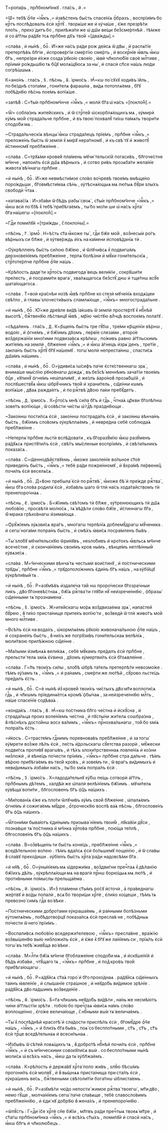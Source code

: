Т=ропа́рь , прпⷣбномч҃нкꙋ . гла́съ , и҃ .=

=Ѡ҆= тебѣ̀ ѻ҆́ч҃е =і҆мⷬ҇къ ,= и҆звѣ́стенъ бы́сть спасе́нїѧ ѻ҆́бразъ , воспрїи́мъ бо крⷭ҇тъ послѣ́довалъ є҆сѝ хрⷭ҇тꙋ̀ . творѧ́ше же и҆ ᲂу҆ча́ше , є҆́же презрѣ́ти пло́ть , прехо́ дитъ бо , прилѣжа́ти же ѡ҆ дш҃и ве́щи без̾сме́ртнѣй . тѣ́мже и҆ со а҆́гг҃лы ра́дꙋе тсѧ прпⷣбне дх҃ъ тво́й =[два́жды].=

=сла́ва , и҆ ны́нѣ , боⷢ҇ . И҆́=же на́съ ра́ди рож де́исѧ ѿ дв҃ы , и҆ распѧ́тїе претерпѣ́въ бл҃гі́и , и҆спрове́ргїи сме́ртїю сме́рть , и҆ воскрⷭ҇нїе ꙗ҆́вль ꙗ҆́кѡ бг҃ъ , непре́зри и҆́хже созда̀ рꙋко́ю свое́ю , ꙗ҆вѝ чл҃колю́бїе своѐ млⷭ҇тиве , прїимѝ ро́ждьшꙋю тѧ бцⷣꙋ молѧ́щꙋюсѧ за ны̀ , и҆ спасѝ сп҃се на́шъ лю́ди согрѣ́шшыѧ .

К=ано́нъ . гла́съ , ѕ҃ . пѣ́снь , а҃ . і҆рмо́съ . Ꙗ҆́=кѡ по́ сꙋхꙋ ходи́въ і҆и҃ль , по бе́зднѣ стопа́ми , гони́телѧ фараѡ́на , ви́дѧ потоплѧ́ема , бг҃ꙋ побѣ́днꙋю пѣ́снь пое́мъ вопїѧ́ше .

=запѣ́в̾ : С=т҃ы́и прпⷣбномч҃нче =і҆мⷬ҇къ ,= молѝ бг҃а ѡ҆ на́съ =[покло́н̾].=

=Ѿ= собла́знъ жите́йскихъ , и҆ ѿ стрⷭ҇те́й ѡ҆скорблѧ́ющихъ мѧ , ᲂу҆мирѝ ᲂу҆́мъ мо́й страда́льче прпⷣбне , и҆ въ твою̀ похвалꙋ̀ ти́хѡ па́мѧть твори́ти сподо́би мѧ .

~Страда́льческїѧ вѣнцы̀ ꙗ҆́кѡ страда́лецъ прїе́мъ , прпⷣбне =і҆мⷬ҇къ ,= преложе́нъ бы́сть ѿ землѝ к̾ ми́рꙋ нера́тномꙋ , и҆ къ свѣ́ тꙋ и҆ животꙋ̀ и҆́стинномꙋ пребл҃же́нне .

=сла́ва . С=трꙋѧ́ми крове́й пла́мень мꙋчи́ тельскїй погаси́въ , бл҃гоче́стне мч҃нче , напои́лъ є҆сѝ дш҃ѧ вѣ́рныхъ , и҆ сотво ри́въ прозѧба́ти жела́нїе живота̀ вѣ́чнагѡ прпⷣбне .

=и҆ ны́нѣ , боⷢ҇ . И҆́=же невмѣсти́мое сло́во во́чревѣ твое́мъ вмѣще́но поро́ждьши , бг҃овмѣсти́маѧ сѣ́нь , ᲂу҆тѣснѧ́ющыѧ мѧ лю́тыѧ бꙋ́ри ѕлы́хъ свободѝ чⷭ҇таѧ .

=катава́сїѧ : И҆=зба́ви ѿ бѣ́дъ рабы̀ своѧ̀ , ст҃ы́и прпⷣбномч҃нче =і҆мⷬ҇къ ,= ꙗ҆́кѡ всѝ по́ бз҃ѣ к̾ тебѣ̀ прибѣга́емъ , ты́ бо мо́ли ши ѡ҆ на́съ хрⷭ҇та̀ бг҃а на́шегѡ =[покло́н̾].=

~Гдⷭ҇и поми́лꙋй =[три́жды , с̾ покло́ны].=

=пѣ́снь , г҃ . і҆рмоⷭ҇ . Н=ѣ́сть ст҃а ꙗ҆́коже ты̀ , гдⷭ҇и бж҃е мо́й , воз̾несы́и ро́гъ вѣ́рныхъ си бл҃же , и҆ ᲂу҆тве́рждь и҆́хъ на ка́мени и҆сповѣ́данїѧ тѝ .

~Оу҆крѣпле́нъ бы́сть си́лою бж҃їею , и҆ ѿлꙋчи́всѧ к̾ подвигѡ́мъ дерзнове́нїемъ пребл҃же́нне , терпѧ̀ болѣ́зни и҆ мꙋ́ки гони́тельскїѧ , стрⷭ҇тоте́рпче прпⷣбне ѻ҆́ч҃е на́шъ .

~Крѣ́пость даде́ ти хрⷭ҇то́съ подвигода́ вецъ вели́кїи , сокрꙋши́ти пре́лесть , и҆ посрами́ти врага̀ , хва́лѧщагосѧ без̾стꙋ́ днѡ и҆ тще́тнѡ всꙋ́е шата́ющагосѧ .

=сла́ва . Т=воѝ кра́снѣи но́зѣ ꙗ҆́вѣ прпⷣбне ко стезѝ мꙋче́нїѧ входѧ́щеи свѣ́тло , и҆ главы̀ ѕлочести́выхъ сламлѧ́юще , =і҆мⷬ҇къ= многострада́льне .

=и҆ ны́нѣ , боⷢ҇ . Ю҆́=же дре́вле ви́дѣ і҆а́кѡвъ ѿ землѝ просте́ртꙋ к̾ нбⷭ҇нѣй высотѣ̀ , бжⷭ҇твенꙋю лѣ́ствицꙋ ꙗ҆́вѣ , мр҃і́ю чи́стꙋю влⷣчцѣ воспое́мъ пола́тꙋ .

=сѣда́ленъ . гла́съ , д҃ . К=р҃ще́нъ бы́сть тре гꙋ́бѡ , тре́ми кр҃ще́нїи вѣ́рнѡ , водо́ю , и҆ ѻ҆гне́мъ , и҆ бж҃їимъ дх҃омъ , пе́рвїе слеза́ми , второ́е воз̾держа́нїи мно́гими подвиза́всѧ крѣ́пкѡ , по́живъ равно а҆́гг҃льскимъ житїе́мъ на землѝ , бл҃же́нне =і҆мⷬ҇къ ,= и҆ ꙗ҆́кѡ а҆́гнецъ и҆зрѧ́ денъ , тре́тїе , закла́нъ бы́сть хрⷭ҇тꙋ̀ бг҃ꙋ на́шемꙋ . тогѡ̀ молѝ непреста́ннѡ , спасти́сѧ дш҃а́мъ на́шимъ .

=сла́ва , и҆ ны́нѣ , боⷢ҇ . О=у҆диви́сѧ і҆ѡ́сифъ па́че є҆сте́ственнагѡ зрѧ̀ , внима́ше мы́слїю рꙋно́внагѡ дождѧ̀ , въ без̾сѣ́ меннѣмъ зача́тїи твое́мъ бцⷣе , кꙋпинꙋ̀ ѻ҆гне́мъ неѡ҆пали́мꙋ , и҆ же́злъ а҆аро́нов̾ прозѧ́бшїй , и҆ послꙋшествꙋ́ѧ ꙗ҆́кѡ ѡ҆брꙋ́чникъ тво́й и҆ храни́тель , сщ҃е́нни кѡмъ вопїѧ́ше , дв҃аѧ ражда́етъ , и҆ по ржⷭ҇твѣ̀ дв҃ою па́ки пребꙋ́детъ .

=пѣ́снь , д҃ . і҆рмо́съ . Х=рⷭ҇то́съ мнѣ̀ си́ла бг҃ъ и҆ гдⷭ҇ь , чⷭ҇тна́ѧ цр҃кви бг҃олѣ́пнѡ зове́тъ вопїю́щи , ѿ со́вѣсти чи́сты ѡ҆́ гдⷭ҇ѣ пра́зднꙋющи .

~Зако́ннѡ пости́лсѧ є҆сѝ , зако́ннѡ пострада́лъ є҆сѝ , и҆ зако́ннѡ вѣнча́нъ бы́сть , бж҃їимъ сло́вомъ ᲂу҆крѣплѧ́емъ , и҆ невре́дна себѐ соблюда́ѧ пребл҃же́нне .

~Нетерпѧ̀ прпⷣбне льстѝ вслѣ́довати , къ бг҃оразꙋ́мїю ꙗ҆́кѡ разꙋ́менъ ра́дꙋѧсѧ пристꙋпи́лъ є҆сѝ , свѣ́тъ мы́сленыи воспрїи́мъ , и҆ свѣти́льникъ показа́сѧ .

=сла́ва . С=щ҃еннодѣ́йствꙋемь , ꙗ҆́коже заколе́нїе во́льное ст҃о́е приведе́нъ бы́сть , =і҆мⷬ҇къ ,= тебѐ ра́ди пожре́нномꙋ , и҆ в̾хра́мѣ пе́рвенец̾ почи́лъ є҆сѝ веселѧ́сѧ .

=и҆ ны́нѣ , боⷢ҇ . Д=в҃ою пребыла̀ є҆сѝ по ржⷭ҇твѣ̀ , ꙗ҆́коже бѣ̀ и҆ пре́жде ржⷭ҇тва̀ , ꙗ҆́кѡ бг҃а сло́ва родила̀ є҆сѝ , и҆зба́вль шаго ѿ тлѝ на́съ хода́тайствомъ тѝ пренепоро́чнаѧ .

=пѣ́снь , є҃ . і҆рмо́съ . Б=ж҃їимъ свѣ́томъ тѝ бл҃же , ᲂу҆́тренюющихъ тѝ дш҃ѧ любо́вїю , просвѣтѝ молю́сѧ , тѧ̀ вѣ́дѣти сло́во бж҃їе , и҆́стиннагѡ бг҃а , ѿ́ мрака грѣхо́внагѡ и҆зима́юща .

~Ѻ҆рꙋ́жїемъ ᲂу҆ѧзви́сѧ вра́гъ , мно́гагѡ терпѣ́нїѧ доблемꙋ́драгѡ мꙋ́ченика . и҆ сегѡ̀ нога́ми попра́нъ бы́сть , и҆ смѣ́хъ ꙗ҆ви́сѧ посра́мленъ бы́въ .

~Ты̀ ѕло́бꙋ мꙋчи́тельскꙋю ѿри́нꙋвъ , неѕло́бивъ и҆ кро́токъ ꙗ҆́вльсѧ мч҃нче всече́стне , и҆ сконча́нїемъ свои́мъ кров ны́мъ , вѣнце́мъ нетлѣ́нным̾ ᲂу҆вѧзе́сѧ .

=сла́ва . М=ч҃нческими вѣнча́ тѧ честьмѝ вои́стинꙋ , и҆ по́стническими трꙋды̀ , прпⷣбне =і҆мⷬ҇къ ,= трꙋдополо́жникъ є҆ди́нъ бг҃ъ на́шъ , на ᲂу҆бі́йцꙋ ᲂу҆крѣпи́вый тѧ .

=и҆ ны́нѣ , боⷢ҇ . Р=азꙋмѣ́въ и҆здале́ча та́й нѡ проро́чески бг҃озра́чныи ли́къ , дв҃о бг҃оневѣ́стнаѧ , бж҃їѧ ржⷭ҇тва́ ти глꙋби нꙋ̀ неи҆зрече́ннꙋю , ѻ҆бразы̀ сщ҃е́нными тѧ̀ прознамена̀ .

=пѣ́снь , ѕ҃ . і҆рмо́съ . Ж=ите́йскагѡ мо́рѧ воз̾двиза́ема зрѧ̀ , напа́стей бꙋ́рею , в̾ ти́хо приста́нище прите́къ вопїю́ ти , воз̾ведѝ ѿ тлѝ живо́тъ мо́й много млⷭ҇тиве .

~Всѣ́лъ є҆сѝ на вода́хъ , ѡ҆кормлѧ́емь рꙋко́ю живонача́льною ѻ҆́ч҃е на́шъ , и҆ сохране́нъ бы́сть , в̾ ни́хъ же погрꙋзи́въ гони́тельскаѧ велѣ́нїѧ , моли́твою прилѣ́жною сщ҃е́нне .

~Ма́лыми и҆змѣнѧ́ѧ вели́каѧ , себѐ мꙋ́камъ пре́далъ є҆сѝ прпⷣбне , прельсти́ телѧ ѕмі́ѧ є҆́ѵвина , дх҃омъ ᲂу҆мертви́лъ є҆сѝ бг҃оѧвле́нне .

=сла́ва . Г=л҃ъ твои́хъ си́лы , ѕло́бѣ ѡ҆брѣ та́тель претерпѣ́ти невозмо́же . тѣ́мъ ᲂу҆́замъ тѧ , =і҆мⷬ҇къ ,= и҆ ра́намъ , сме́рти же лю́тѣй , сꙋ́рово льсте́цъ пре́далъ є҆́сть .

=и҆ ны́нѣ , боⷢ҇ . С=ѐ ны́нѣ и҆з̾ крове́й твои́хъ чи́стыхъ дв҃о мт҃и воплоти́сѧ гдⷭ҇ь , и҆ чл҃кѡмъ прїединѧ́етсѧ кромѣ̀ ѻ҆бы́чаѧ , за неи҆зрече́ннꙋю млⷭ҇ть , на́ше спасе́нїе содѣва́ѧ .

=конда́къ . гла́съ , в҃ . Ꙗ҆́=кѡ по́стника бл҃го че́стна и҆ и҆скꙋ́сна , и҆ страда́льца произ воле́нїемъ че́стна , и҆ пꙋсты́ни жи́телѧ соѡбра́зна , в̾ пѣ́снѣхъ досто́йнѡ восх ва́лимъ , =і҆мⷬ҇къ= прⷭ҇нохва́льнагѡ , то́й бо ѕмі́ѧ попра́лъ є҆́сть .

=и҆́косъ . С=трасте́мъ гдⷭ҇нимъ поревнова́въ пребл҃же́нне , и҆ за тогѡ̀ ᲂу҆́мрети воз̾же лѣ́лъ є҆сѝ , ле́сть и҆́дольскагѡ сꙋ́етства разорѝ , мꙋ́жески подви́гсѧ проти́вꙋ врагѡ́въ , и҆ тѣ́хъ ѕлохи́трственнаѧ ловле́нїѧ и҆ ко́зни низ̾ложѝ , и҆ вѣне́цъ по́чести прїи́мъ , =і҆мⷬ҇къ= прпⷣбне стра да́льче . тѣ́мъ вѣ́рою прибѣга́емъ въ тво́й кро́въ , и҆ зове́мъ ти , ѿ вра́гъ ви́димыхъ и҆ неви́димыхъ и҆зба́ви на́съ , ты́ бо ѕмі́ѧ попра́лъ є҆сѝ .

=пѣ́снь , з҃ . і҆рмо́съ . Х=ладода́тельнꙋ ᲂу҆́бѡ пе́щь сотворѝ а҆́гг҃лъ , прпⷣбнымъ дѣ́темъ , халдѣ́и же ѡ҆палѝ велѣ́нїемъ бж҃їимъ . мꙋчи́телѧ ᲂу҆вѣща̀ вопи́ти , бл҃гослове́нъ бг҃ъ ѻ҆ц҃ъ на́шихъ .

~Ми́лованїѧ є҆́же къ пло́ти ѿлꙋчи́въ ᲂу҆́мъ сво́й бл҃же́нне , ѡ҆палѧ́емъ ѻ҆гне́мъ и҆ сожига́емь мꙋ́дре , ѻ҆́троческꙋю воспѣ ва́ѧ пѣ́снь , бл҃гослове́нъ бг҃ъ ѻ҆ц҃ъ на́шихъ .

~Ѿгони́ми быва́ютъ є҆ди́нымъ призыва́ нїемъ твои́м̾ , лꙋка́вїи дꙋ́си , позна́вше тѧ̀ по́стника и҆ мч҃нка хрⷭ҇то́ва прпⷣбне , пою́ща те́плѣ , бл҃гослове́нъ бг҃ъ ѻ҆ц҃ъ на́шихъ .

=сла́ва . В=оз̾вѣще́нъ ти бы́сть коне́цъ , пребл҃же́нне =і҆мⷬ҇къ ,= вседѣ́тельною во́лею . тѣ́мъ вда́лсѧ є҆сѝ бо́льшемꙋ поще́нїю , и҆ ѿ сла́вы в̾ сла́вꙋ прехо́диши . ᲂу҆бїе́нъ бы́сть хрⷭ҇та̀ ра́ди надовсѣ́ми бг҃а .

=и҆ нн҃ѣ , боⷢ҇ . О=у҆ны́нїемъ мѧ ѡ҆держи́ма , воз̾дви́гни пречⷭ҇таѧ к̾ дѣ́ланїю бж҃їихъ дѣ́лъ , ᲂу҆крѣплѧ́ющи мѧ на врагѝ прⷭ҇нѡ борю́щыѧ мѧ лю́тѣ , и҆ проти́вными по́мыслы прельща́ема .

=пѣ́снь , и҃ . і҆рмо́съ . И҆=з̾ пла́мени ст҃ы́мъ ро́сꙋ и҆сточѝ , а҆ пра́веднагѡ же́ртвꙋ и҆ во́ды попалѝ , всѧ́ бо твори́ши хрⷭ҇тѐ , є҆ли́ко хо́щеши , тѣ́мъ тѧ превозно́ симъ гдⷭ҇а во́ вѣки .

~По́стническими добро́тами ᲂу҆краша́емь , и҆ ра́нными болѣ́зньми ᲂу҆томлѧ́емь , побѣдотво́рцꙋ показа́лсѧ є҆сѝ пресла́в не , побѣ́дныѧ по́чести ѿ него̀ прїи́мъ .

~Воспали́всѧ любо́вїю вседержи́телевою , =і҆мⷬ҇къ= пресла́вне , вра́жїю воз̾вы́шенꙋю вы́ю низ̾ложи́лъ є҆сѝ , и҆ є҆́же к̾ бг҃ꙋ же ла́нїемъ си , прїѧ́лъ є҆сѝ тогѡ̀ въ тебѣ̀ живꙋ́ща во́ вѣки .

=сла́ва . М=лⷭ҇ти бж҃їѧ мч҃нче бг҃облаже́нне сподо́би мѧ , и҆ и҆скꙋше́нїй и҆ бѣ́дъ и҆зба́ви , чтꙋ́щаго тѧ , =і҆мⷬ҇къ= прпⷣбне , и҆ под̾ кро́въ тво́й прибѣга́ющагѡ .

=и҆ ны́нѣ , боⷢ҇ . Р=а́дꙋйсѧ ст҃а́ѧ горо̀ и҆ бг҃о прохо́днаѧ . ра́дꙋйсѧ сщ҃е́нныхъ та́инъ ꙗ҆вле́нїе , и҆ слы́шанїе стра́шное , и҆ неꙋдо́бь ви́димое зрѣ́нїе . ра́дꙋйсѧ дв҃о па́дшимъ воз̾веде́нїе .

=пѣ́снь , ѳ҃ . і҆рмо́съ . Б=г҃а чл҃кѡмъ неꙋдо́бь ви́дѣти , на́нь же несмѣ́ютъ чи́ни а҆́гг҃льстїи зрѣ́ти . тобо́ю бо пречⷭ҇таѧ ꙗ҆ви́сѧ на́мъ сло́во воплоще́нно , є҆го́же велича́юще , с̾ нбⷭ҇ными вѡ́и тѧ̀ велича́емъ .

~Ты̀ к̾ послѣ́днѣй красотѣ̀ и҆ сла́дости приспѣ́лъ є҆сѝ , бг҃омꙋ́дре ѻ҆́ч҃е на́шъ , =і҆мⷬ҇къ ,= и҆ бли́зъ бг҃а бы́въ , поѧ̀ со беспло́тными , ст҃ъ , ст҃ъ , ст҃ъ є҆сѝ трⷪ҇це вседѣ́тельнаѧ и҆ всеси́льнаѧ .

~И҆збы́въ ѿ сѣ́тей ловѧ́щихъ тѧ , в̾ добро́тѣ нбⷭ҇нѣй почи́лъ є҆сѝ , прпⷣбне =і҆мⷬ҇къ ,= и҆ съ мч҃нческими совокꙋпи́сѧ вѡ́и . со беспло́тными ны́нѣ моли́сѧ ѡ҆ всѣ́хъ на́съ , ꙗ҆́кѡ да тѧ̀ ᲂу҆бл҃жа́емъ .

=сла́ва . К=рѣ́пость и҆ держа́вꙋ хрⷭ҇та̀ поло жи́въ , ѕлꙋ́ю бѣсѡ́мъ прогони́лъ є҆сѝ молвꙋ̀ , и҆ в̾ вы́шнѧѧ приста́нища при ста́лъ є҆сѝ , ᲂу҆кра́шенъ ве́сь , бжⷭ҇твеными свѣтоли́тїи бога́тнѡ ѡ҆блиста́емь .

=и҆ ны́нѣ , боⷢ҇ . Р=азꙋмѣ́ти чю́до непости́ жимое ржⷭ҇тва̀ твоегѡ̀ , мт҃и дв҃о , немо гꙋ́ще , молча́нїемъ сегѡ̀ па́че сла́вѧще , тебѐ славосло́вимъ пребл҃же́ннꙋю , и҆ є҆ди́ нꙋ до́брꙋю в̾ жена́хъ , и҆ пренепоро́чнꙋю .

=ѿпꙋ́стъ : Г=дⷭ҇и і҆с҃е хрⷭ҇тѐ сн҃е бж҃їи , мл҃твъ ра́ди пречⷭ҇тыѧ твоеѧ̀ мт҃ре , и҆ ст҃а́гѡ прпⷣбномч҃нка =і҆мⷬ҇къ ,= и҆ всѣ́хъ ст҃ы́хъ , поми́лꙋй и҆ спасѝ на́съ , ꙗ҆́кѡ бл҃гъ и҆ чл҃колю́бецъ .

